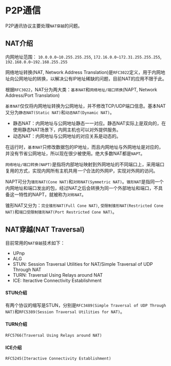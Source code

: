 # P2P通信

P2P通讯协议主要处理`NAT穿越`的问题。

## NAT介绍

内网地址范围： `10.0.0.0~10.255.255.255`, `172.16.0.0~172.31.255.255.255`, `192.168.0.0~192.168.255.255`

网络地址转换(NAT, Network Address Translation)是`RFC3022`定义，用于内网地址向公网地址的转换，以解决公有IP地址稀缺的问题，目前NAT的应用不限于此。

根据`RFC3022`，NAT分为两大类：`基本NAT`和`网络地址/端口转换`(NAPT, Network Address/Port Translation)

`基本NAT`仅仅将内网地址转换为公网地址，并不修改TCP/UDP端口信息。基本NAT又分为`静态NAT(Static NAT)`和`动态NAT(Dynamic NAT)`。

+ 静态NAT：内网地址与公网地址静态一一对应。静态NAT实际上是双向的，在使用静态NAT场景下，内网主机也可以对外提供服务。
+ 动态NAT：内网地址与公网地址的对应关系是动态的。

在运行时，`基本NAT`只修改数据包的IP地址，而且内网地址与外网地址是对应的，并没有节省公网地址，所以现在很少被使用。绝大多数NAT都是`NAPT`。

`网络地址/端口转换(NAPT)`是指将内部地址映射到外网地址的不同端口上，采用端口复用的方式，实现内网所有主机共用*一个*合法的外网IP，实现对外网的访问。

NAPT可分为`锥形NAT(Cone NAT)`和`对称NAT(Symmetric NAT)`。`锥形NAT`是指同一个内网地址和端口发出的包，经过NAT之后会转换为同一个外部地址和端口，不具备这一特性的NAPT，就被称为`对称NAT`。

锥形NAT又分为：`完全锥形NAT(Full Cone NAT)`, `受限制锥形NAT(Restricted Cone NAT)`和`端口受限制锥形NAT(Port Restricted Cone NAT)`。


## NAT穿越(NAT Traversal)


目前常用的`NAT穿越`技术如下：

+ UPnp
+ ALG
+ STUN: Session Traversal Utilities for NAT/Simple Traversal of UDP Through NAT
+ TURN: Traversal Using Relays around NAT
+ ICE: Iteractive Connectivity Establishment

#### STUN介绍

有两个协议的缩写是STUN，分别是`RFC3489(Simple Traversal of UDP Through NAT)`和`RFC5389(Session Traversal Utilities for NAT)`。


#### TURN介绍

`RFC5766(Traversal Using Relays around NAT)`

#### ICE介绍

`RFC5245(Iteractive Connectivity Establishment)`

